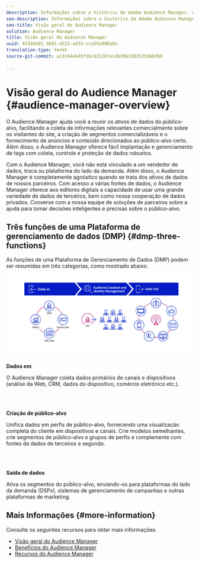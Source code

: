 ```yaml
---
description: Informações sobre o histórico do Adobe Audience Manager, os tipos de dados coletados, segmentação, relatórios e muito mais.
seo-description: Informações sobre o histórico do Adobe Audience Manager, os tipos de dados coletados, segmentação, relatórios e muito mais.
seo-title: Visão geral do Audience Manager
solution: Audience Manager
title: Visão geral do Audience Manager
uuid: 9334da91-3691-4223-a433-cca35a980a6e
translation-type: tm+mt
source-git-commit: a13c64eb45fdbcb311bfecdb39b3203523d6b399

---
```



# Visão geral do Audience Manager {#audience-manager-overview}

O Audience Manager ajuda você a reunir os ativos de dados do público-alvo, facilitando a coleta de informações relevantes comercialmente sobre os visitantes do site, a criação de segmentos comercializáveis e o fornecimento de anúncios e conteúdo direcionados ao público-alvo certo. Além disso, o Audience Manager oferece fácil implantação e gerenciamento de tags com coleta, controle e proteção de dados robustos.

Com o Audience Manager, você não está vinculado a um vendedor de dados, troca ou plataforma do lado da demanda. Além disso, o Audience Manager é completamente agnóstico quando se trata dos ativos de dados de nossos parceiros. Com acesso a várias fontes de dados, o Audience Manager oferece aos editores digitais a capacidade de usar uma grande variedade de dados de terceiros, bem como nossa cooperação de dados privados. Converse com a nossa equipe de soluções de parceiros sobre a ajuda para tomar decisões inteligentes e precisas sobre o público-alvo.

## Três funções de uma Plataforma de gerenciamento de dados (DMP) {#dmp-three-functions}

As funções de uma Plataforma de Gerenciamento de Dados (DMP) podem ser resumidas em três categorias, como mostrado abaixo.

![Imagem de três funções DMP: Entrada De Dados, Criação De Público-Alvo, Saída De Dados](/help/using/overview/assets/dmp-functions.png)

**Dados em**

O Audience Manager coleta dados primários de canais e dispositivos (análise da Web, CRM, dados do dispositivo, comércio eletrônico etc.).

<br> 

**Criação de público-alvo**

Unifica dados em perfis de público-alvo, fornecendo uma visualização completa do cliente em dispositivos e canais. Crie modelos semelhantes, crie segmentos de público-alvo e grupos de perfis e complemente com fontes de dados de terceiros e segundo.

<br> 

**Saída de dados**

Ativa os segmentos do público-alvo, enviando-os para plataformas do lado da demanda (DSPs), sistemas de gerenciamento de campanhas e outras plataformas de marketing.

## Mais Informações {#more-information}

Consulte os seguintes recursos para obter mais informações:
* [Visão geral do Audience Manager](https://www.adobe.com/analytics/audience-manager.html)
* [Benefícios do Audience Manager](https://www.adobe.com/analytics/audience-manager/benefits.html)
* [Recursos do Audience Manager](https://www.adobe.com/analytics/audience-manager/features.html)


<!--

## History and Background {#history-and-background}

Audience Manager started as Demdex in 2008. It was acquired by Adobe Systems in 2011 and subsequently rebranded as Audience Manager.

## History {#history}

Since 2008, Audience Manager (formerly, [!UICONTROL Demdex]) has been a pioneer in the on-line audience management market. Audience Manager services power dynamic, multi-channel online data strategies. Our platform and services are used by an array of diverse industries from automobiles (AutoTrader), to airlines (American Airlines), and financial services companies (American Express). Audience Manager uses enterprise-level technology to provide the scale, reliability, analytics, and performance to help your business succeed online. Audience Manager integrates with the Adobe Experience Cloud to help you centralize, manage, and take action on your data assets across a growing number of digitally addressable channels.

## Audience Manager and its Data Management Platform (DMP) {#aam-dmp}

Audience Manager helps you manage your data pipeline. Our service is a catalyst that transforms generic users and raw data signals into actual audience segments used for multi-channel marketing efforts. Additionally, Audience Manager provides tools for tag management and audience analytics while simultaneously meeting the privacy and data security needs of clients and consumers.

![](assets/am_overview_80.png)


-->